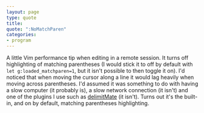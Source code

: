 ```yaml
---
layout: page
type: quote
title: 
quote: ":NoMatchParen"
categories: 
- program
---
```

A little Vim performance tip when editing in a remote session. It turns off highlighting of matching parentheses (I would stick it to off by default with `let g:loaded_matchparen=1`, but it isn't possible to then toggle it on). I'd noticed that when moving the cursor along a line it would lag heavily when moving across parentheses. I'd assumed it was something to do with having a slow computer (it probably is), a slow network connection (it isn't) and one of the plugins I use such as [delimitMate](https://github.com/Raimondi/delimitMate) (it isn't). Turns out it's the built-in, and on by default, matching parentheses highlighting. 
